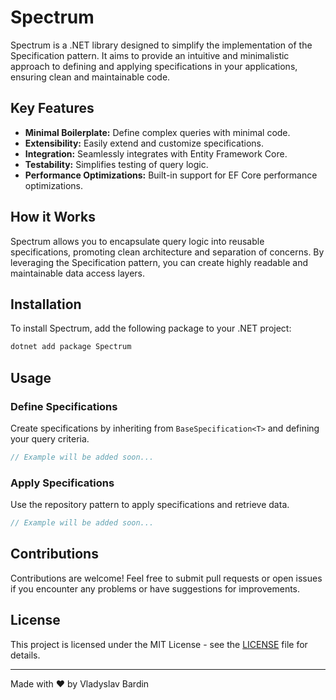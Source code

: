 ﻿# Spectrum

Spectrum is a .NET library designed to simplify the implementation of the Specification pattern. It aims to provide an intuitive and minimalistic approach to defining and applying specifications in your applications, ensuring clean and maintainable code.

## Key Features

- **Minimal Boilerplate:** Define complex queries with minimal code.
- **Extensibility:** Easily extend and customize specifications.
- **Integration:** Seamlessly integrates with Entity Framework Core.
- **Testability:** Simplifies testing of query logic.
- **Performance Optimizations:** Built-in support for EF Core performance optimizations.

## How it Works

Spectrum allows you to encapsulate query logic into reusable specifications, promoting clean architecture and separation of concerns. By leveraging the Specification pattern, you can create highly readable and maintainable data access layers.

## Installation

To install Spectrum, add the following package to your .NET project:

```sh
dotnet add package Spectrum
```

## Usage

### Define Specifications

Create specifications by inheriting from `BaseSpecification<T>` and defining your query criteria.

```csharp
// Example will be added soon...
```

### Apply Specifications

Use the repository pattern to apply specifications and retrieve data.
```csharp
// Example will be added soon...
```

## Contributions

Contributions are welcome! Feel free to submit pull requests or open issues if you encounter any problems or have suggestions for improvements.

## License

This project is licensed under the MIT License - see the [LICENSE](LICENSE) file for details.

---

Made with ❤️ by Vladyslav Bardin
